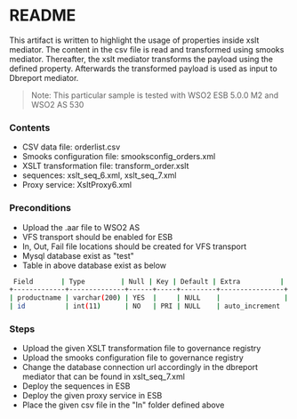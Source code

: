 # README

This artifact is written to highlight the usage of properties inside xslt mediator. The content in the csv file is read and transformed using smooks mediator. Thereafter, the xslt mediator transforms the payload using the defined property. Afterwards the transformed payload is used as input to Dbreport mediator. 

> Note: This particular sample is tested with WSO2 ESB 5.0.0 M2 and WSO2 AS 530

### Contents 
  - CSV data file: orderlist.csv
  - Smooks configuration file: smooksconfig_orders.xml
  - XSLT transformation file: transform_order.xslt
  - sequences: xslt_seq_6.xml, xslt_seq_7.xml
  - Proxy service: XsltProxy6.xml


### Preconditions
- Upload the .aar file to WSO2 AS
- VFS transport should be enabled for ESB
- In, Out, Fail file locations should be created for VFS transport
- Mysql database exist as "test"
- Table in above database exist as below

```sh
 Field       | Type         | Null | Key | Default | Extra          |
+-------------+--------------+------+-----+---------+----------------+
| productname | varchar(200) | YES  |     | NULL    |                |
| id          | int(11)      | NO   | PRI | NULL    | auto_increment
```

### Steps
- Upload the given XSLT transformation file to governance registry
- Upload the smooks configuration file to governance registry
- Change the database connection url accordingly in the dbreport mediator that can be found in xslt_seq_7.xml
- Deploy the sequences in ESB
- Deploy the given proxy service in ESB 
- Place the given csv file in the "In" folder defined above

